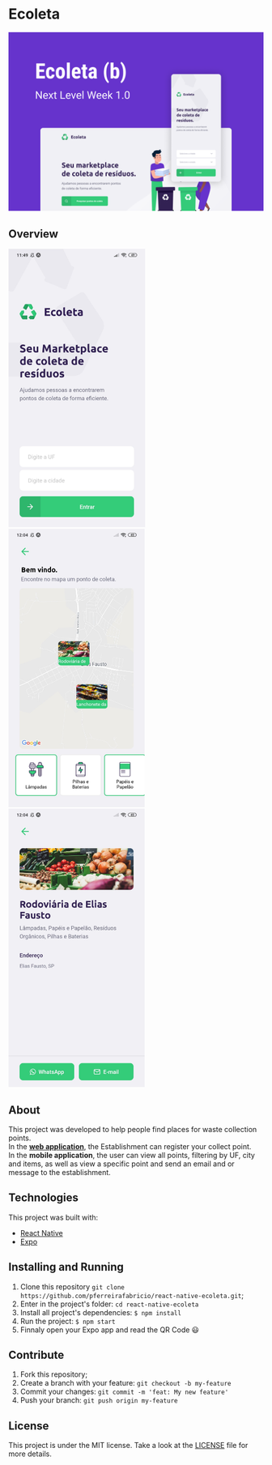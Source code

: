 # Ecoleta
<img src="./screenshots/background.png" alt="Background image of the project"/>

## Overview 
<div>
 <img src="./screenshots/home.jpg" width="auto" height="550px"/>
 <img src="./screenshots/points.jpg" width="auto" height="550px"/>
 <img src="./screenshots/point-detail.jpg" width="auto" height="550px"/>
</div>

## About 
This project was developed to help people find places for waste collection points.<br/>
In the __[web application](https://github.com/pferreirafabricio/react-ecoleta)__, the Establishment can register your collect point.<br/>
In the __mobile application__, the user can view all points, filtering by UF, city and items, as well as view a specific point and send an email and or message to the establishment.

## Technologies 
This project was built with:
- [React Native](https://facebook.github.io/react-native/)
- [Expo](https://expo.io/)

## Installing and Running  
 1. Clone this repository ```git clone https://github.com/pferreirafabricio/react-native-ecoleta.git```;
 2. Enter in the project's folder: ```cd react-native-ecoleta```
 3. Install all project's dependencies: ```$ npm install```
 4. Run the project: ```$ npm start```
 5. Finnaly open your Expo app and read the QR Code 😃
 
## Contribute
 1. Fork this repository;
 2. Create a branch with your feature: ```git checkout -b my-feature```
 3. Commit your changes: ```git commit -m 'feat: My new feature'```
 4. Push your branch: ```git push origin my-feature```
 
## License
This project is under the MIT license. Take a look at the [LICENSE](LICENSE.md) file for more details.
